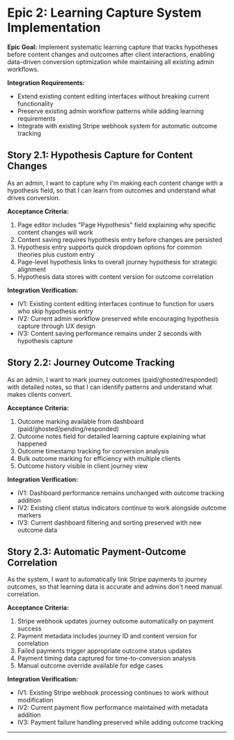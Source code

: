 # Epic 2: Learning Capture System Implementation

**Epic Goal:** Implement systematic learning capture that tracks hypotheses before content changes and outcomes after client interactions, enabling data-driven conversion optimization while maintaining all existing admin workflows.

**Integration Requirements:**
- Extend existing content editing interfaces without breaking current functionality
- Preserve existing admin workflow patterns while adding learning requirements
- Integrate with existing Stripe webhook system for automatic outcome tracking

## Story 2.1: Hypothesis Capture for Content Changes

As an admin,
I want to capture why I'm making each content change with a hypothesis field,
so that I can learn from outcomes and understand what drives conversion.

**Acceptance Criteria:**
1. Page editor includes "Page Hypothesis" field explaining why specific content changes will work
2. Content saving requires hypothesis entry before changes are persisted
3. Hypothesis entry supports quick dropdown options for common theories plus custom entry
4. Page-level hypothesis links to overall journey hypothesis for strategic alignment
5. Hypothesis data stores with content version for outcome correlation

**Integration Verification:**
- IV1: Existing content editing interfaces continue to function for users who skip hypothesis entry
- IV2: Current admin workflow preserved while encouraging hypothesis capture through UX design
- IV3: Content saving performance remains under 2 seconds with hypothesis capture

## Story 2.2: Journey Outcome Tracking

As an admin,
I want to mark journey outcomes (paid/ghosted/responded) with detailed notes,
so that I can identify patterns and understand what makes clients convert.

**Acceptance Criteria:**
1. Outcome marking available from dashboard (paid/ghosted/pending/responded)
2. Outcome notes field for detailed learning capture explaining what happened
3. Outcome timestamp tracking for conversion analysis
4. Bulk outcome marking for efficiency with multiple clients
5. Outcome history visible in client journey view

**Integration Verification:**
- IV1: Dashboard performance remains unchanged with outcome tracking addition
- IV2: Existing client status indicators continue to work alongside outcome markers
- IV3: Current dashboard filtering and sorting preserved with new outcome data

## Story 2.3: Automatic Payment-Outcome Correlation

As the system,
I want to automatically link Stripe payments to journey outcomes,
so that learning data is accurate and admins don't need manual correlation.

**Acceptance Criteria:**
1. Stripe webhook updates journey outcome automatically on payment success
2. Payment metadata includes journey ID and content version for correlation
3. Failed payments trigger appropriate outcome status updates
4. Payment timing data captured for time-to-conversion analysis
5. Manual outcome override available for edge cases

**Integration Verification:**
- IV1: Existing Stripe webhook processing continues to work without modification
- IV2: Current payment flow performance maintained with metadata addition
- IV3: Payment failure handling preserved while adding outcome tracking

---
